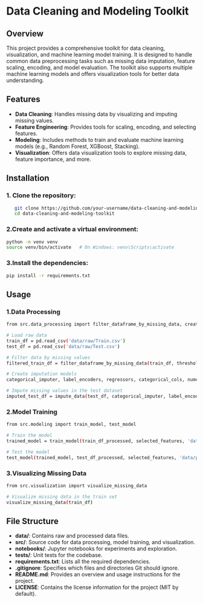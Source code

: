 # Data Cleaning and Modeling Toolkit

## Overview
This project provides a comprehensive toolkit for data cleaning, visualization, and machine learning model training. It is designed to handle common data preprocessing tasks such as missing data imputation, feature scaling, encoding, and model evaluation. The toolkit also supports multiple machine learning models and offers visualization tools for better data understanding.

## Features
- **Data Cleaning**: Handles missing data by visualizing and imputing missing values.
- **Feature Engineering**: Provides tools for scaling, encoding, and selecting features.
- **Modeling**: Includes methods to train and evaluate machine learning models (e.g., Random Forest, XGBoost, Stacking).
- **Visualization**: Offers data visualization tools to explore missing data, feature importance, and more.

## Installation

### 1. Clone the repository:
```bash
   git clone https://github.com/your-username/data-cleaning-and-modeling-toolkit.git
   cd data-cleaning-and-modeling-toolkit
```

### 2.Create and activate a virtual environment:
```bash
python -m venv venv
source venv/bin/activate   # On Windows: venv\Scripts\activate
```

### 3.Install the dependencies:
```bash
pip install -r requirements.txt
```

## Usage

### 1.Data Processing
```bash
from src.data_processing import filter_dataframe_by_missing_data, create_imputation_models, impute_data

# Load raw data
train_df = pd.read_csv('data/raw/Train.csv')
test_df = pd.read_csv('data/raw/Test.csv')

# Filter data by missing values
filtered_train_df = filter_dataframe_by_missing_data(train_df, threshold=25)

# Create imputation models
categorical_imputer, label_encoders, regressors, categorical_cols, numeric_cols = create_imputation_models(filtered_train_df)

# Impute missing values in the test dataset
imputed_test_df = impute_data(test_df, categorical_imputer, label_encoders, regressors, categorical_cols, numeric_cols)
```

### 2.Model Training
```bash
from src.modeling import train_model, test_model

# Train the model
trained_model = train_model(train_df_processed, selected_features, 'data/processed')

# Test the model
test_model(trained_model, test_df_processed, selected_features, 'data/processed')
```

### 3.Visualizing Missing Data
```bash
from src.visualization import visualize_missing_data

# Visualize missing data in the train set
visualize_missing_data(train_df)
```

## File Structure

- **data/**: Contains raw and processed data files.
- **src/**: Source code for data processing, model training, and visualization.
- **notebooks/**: Jupyter notebooks for experiments and exploration.
- **tests/**: Unit tests for the codebase.
- **requirements.txt**: Lists all the required dependencies.
- **.gitignore**: Specifies which files and directories Git should ignore.
- **README.md**: Provides an overview and usage instructions for the project.
- **LICENSE**: Contains the license information for the project (MIT by default).




